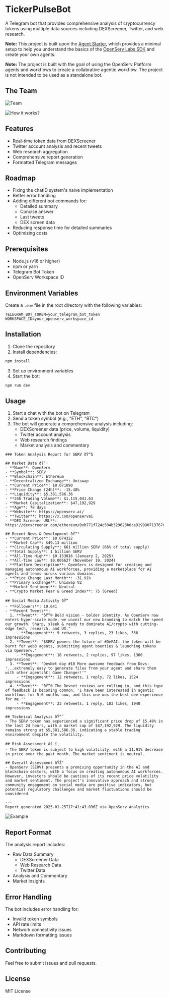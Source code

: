 # TickerPulseBot

A Telegram bot that provides comprehensive analysis of cryptocurrency tokens using multiple data sources including DEXScreener, Twitter, and web research.

**Note:** This project is built upon the [Agent Starter](https://github.com/openserv-labs/agent-starter), which provides a minimal setup to help you understand the basics of the [OpenServ Labs SDK](https://github.com/openserv-labs/sdk) and create your own agents.

**Note:** The project is built with the goal of using the OpenServ Platform agents and workflows to create a collabrative agentic workflow. The project is not intended to be used as a standalone bot.

## The Team

![Team](examples/team.png)

![How it works?](examples/howitworks.gif)

## Features

- Real-time token data from DEXScreener
- Twitter account analysis and recent tweets
- Web research aggregation
- Comprehensive report generation
- Formatted Telegram messages

## Roadmap

- Fixing the chatID system's naive implementation
- Better error handling
- Adding different bot commands for:
  - Detailed summary
  - Concise answer
  - Last tweets
  - DEX screen data
- Reducing response time for detailed summaries
- Optimizing costs

## Prerequisites

- Node.js (v16 or higher)
- npm or yarn
- Telegram Bot Token
- OpenServ Workspace ID

## Environment Variables

Create a `.env` file in the root directory with the following variables:

```env
TELEGRAM_BOT_TOKEN=your_telegram_bot_token
WORKSPACE_ID=your_openserv_workspace_id
```

## Installation

1. Clone the repository
2. Install dependencies:
```bash
npm install
```
3. Set up environment variables
4. Start the bot:
```bash
npm run dev
```

## Usage

1. Start a chat with the bot on Telegram
2. Send a token symbol (e.g., "ETH", "BTC")
3. The bot will generate a comprehensive analysis including:
   - DEXScreener data (price, volume, liquidity)
   - Twitter account analysis
   - Web research findings
   - Market analysis and commentary

```
### Token Analysis Report for SERV ðŸ“Š

## Market Data ðŸ’¹
- **Name**: OpenServ
- **Symbol**: SERV
- **Blockchain**: Ethereum
- **Decentralized Exchange**: Uniswap
- **Current Price**: $0.071090
- **Price Change (24h)**: -15.48%
- **Liquidity**: $5,381,586.36
- **24h Trading Volume**: $1,115,041.63
- **Market Capitalization**: $47,192,929
- **Age**: 78 days
- **Website**: https://openserv.ai/
- **Twitter**: https://x.com/openservai
- **DEX Screener URL**: https://dexscreener.com/ethereum/0xb771f724c504b329623b0ce9199907137670600e

## Recent News & Development ðŸ“°
- **Current Price**: $0.074322
- **Market Cap**: $49.13 million
- **Circulating Supply**: 661 million SERV (66% of total supply)
- **Total Supply**: 1 billion SERV
- **All-Time High**: $0.153816 (January 2, 2025)
- **All-Time Low**: $0.006627 (November 19, 2024)
- **Platform Description**: OpenServ is designed for creating and managing autonomous AI workforces, providing a marketplace for AI agents and teams across various domains.
- **Price Change Last Month**: -31.91%
- **Primary Exchange**: Uniswap V2
- **Market Sentiment**: Neutral
- **Crypto Market Fear & Greed Index**: 75 (Greed)

## Social Media Activity ðŸ”
- **Followers**: 10,641
- **Recent Tweets**:
  1. **Tweet**: "ðŸ”® Bold vision - bolder identity. As OpenServ now enters hyper-scale mode, we unveil our new branding to match the speed our growth. Sharp, sleek & ready to dominate AI/crypto with cutting-edge tech, research, and UX."
     - **Engagement**: 9 retweets, 3 replies, 23 likes, 356 impressions
  2. **Tweet**: "$SERV powers the future of #DeFAI: the token will be burnt for web3 agents, submitting agent bounties & launching tokens via OpenServ."
     - **Engagement**: 18 retweets, 2 replies, 97 likes, 1360 impressions
  3. **Tweet**: "DevNet day #10 More awesome feedback from Devs: '...extremely easy to generate files from your agent and share them with other agentsâ€¦ Game Changer!'"
     - **Engagement**: 12 retweets, 1 reply, 72 likes, 1524 impressions
  4. **Tweet**: "ðŸ”® The Devnet reviews are rolling in, and this type of feedback is becoming common. 'I have been interested in agentic workflows for 5-6 months now, and this one was the best dev experience for me.'"
     - **Engagement**: 23 retweets, 1 reply, 103 likes, 1940 impressions

## Technical Analysis ðŸ“ˆ
- The SERV token has experienced a significant price drop of 15.48% in the last 24 hours, with a market cap of $47,192,929. The liquidity remains strong at $5,381,586.36, indicating a stable trading environment despite the volatility.

## Risk Assessment âš ï¸
- The SERV token is subject to high volatility, with a 31.91% decrease in price over the past month. The market sentiment is neutral.

## Overall Assessment ðŸŽ¯
- OpenServ (SERV) presents a promising opportunity in the AI and blockchain sectors, with a focus on creating autonomous AI workforces. However, investors should be cautious of its recent price volatility and market sentiment. The project's innovative approach and strong community engagement on social media are positive indicators, but potential regulatory challenges and market fluctuations should be considered.

---
Report generated 2025-01-25T17:41:43.036Z via OpenServ Analytics
```

![Example](examples/result.png)

## Report Format

The analysis report includes:
- Raw Data Summary
  - DEXScreener Data
  - Web Research Data
  - Twitter Data
- Analysis and Commentary
- Market Insights

## Error Handling

The bot includes error handling for:
- Invalid token symbols
- API rate limits
- Network connectivity issues
- Markdown formatting issues

## Contributing

Feel free to submit issues and pull requests.

## License

MIT License
